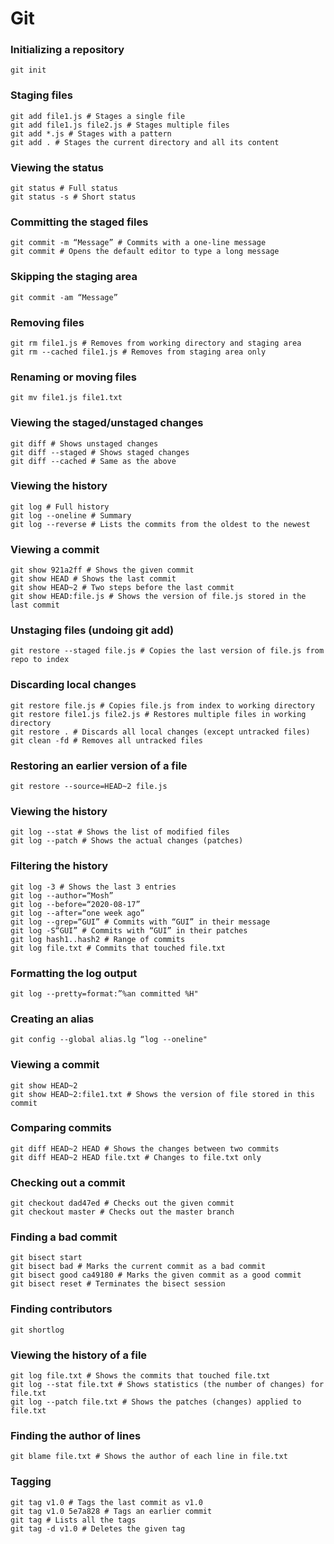 # Git

### Initializing a repository
```
git init
```
### Staging files
```
git add file1.js # Stages a single file 
git add file1.js file2.js # Stages multiple files
git add *.js # Stages with a pattern
git add . # Stages the current directory and all its content
```
### Viewing the status 
```
git status # Full status 
git status -s # Short status
```
### Committing the staged files
```
git commit -m “Message” # Commits with a one-line message 
git commit # Opens the default editor to type a long message
```
### Skipping the staging area
```
git commit -am “Message”
```
### Removing files
```
git rm file1.js # Removes from working directory and staging area
git rm --cached file1.js # Removes from staging area only
```
### Renaming or moving files 
```
git mv file1.js file1.txt
```
### Viewing the staged/unstaged changes
```
git diff # Shows unstaged changes
git diff --staged # Shows staged changes 
git diff --cached # Same as the above
```
### Viewing the history
```
git log # Full history 
git log --oneline # Summary 
git log --reverse # Lists the commits from the oldest to the newest
```
### Viewing a commit 
```
git show 921a2ff # Shows the given commit 
git show HEAD # Shows the last commit 
git show HEAD~2 # Two steps before the last commit 
git show HEAD:file.js # Shows the version of file.js stored in the last commit
```
### Unstaging files (undoing git add)
```
git restore --staged file.js # Copies the last version of file.js from repo to index
```
### Discarding local changes
```
git restore file.js # Copies file.js from index to working directory 
git restore file1.js file2.js # Restores multiple files in working directory 
git restore . # Discards all local changes (except untracked files) 
git clean -fd # Removes all untracked files
```
### Restoring an earlier version of a file
```
git restore --source=HEAD~2 file.js
```
### Viewing the history
```
git log --stat # Shows the list of modified files 
git log --patch # Shows the actual changes (patches)
```
### Filtering the history 
```
git log -3 # Shows the last 3 entries 
git log --author=“Mosh” 
git log --before=“2020-08-17” 
git log --after=“one week ago” 
git log --grep=“GUI” # Commits with “GUI” in their message 
git log -S“GUI” # Commits with “GUI” in their patches 
git log hash1..hash2 # Range of commits 
git log file.txt # Commits that touched file.txt
```
### Formatting the log output
```
git log --pretty=format:”%an committed %H"
```
### Creating an alias
```
git config --global alias.lg “log --oneline"
```
### Viewing a commit
```
git show HEAD~2 
git show HEAD~2:file1.txt # Shows the version of file stored in this commit
```
### Comparing commits
```
git diff HEAD~2 HEAD # Shows the changes between two commits
git diff HEAD~2 HEAD file.txt # Changes to file.txt only 
```
### Checking out a commit
```
git checkout dad47ed # Checks out the given commit 
git checkout master # Checks out the master branch
```
### Finding a bad commit 
```
git bisect start 
git bisect bad # Marks the current commit as a bad commit 
git bisect good ca49180 # Marks the given commit as a good commit 
git bisect reset # Terminates the bisect session
```
### Finding contributors
```
git shortlog
```
### Viewing the history of a file
```
git log file.txt # Shows the commits that touched file.txt
git log --stat file.txt # Shows statistics (the number of changes) for file.txt 
git log --patch file.txt # Shows the patches (changes) applied to file.txt
```
### Finding the author of lines 
```
git blame file.txt # Shows the author of each line in file.txt
```
### Tagging 
```
git tag v1.0 # Tags the last commit as v1.0 
git tag v1.0 5e7a828 # Tags an earlier commit 
git tag # Lists all the tags 
git tag -d v1.0 # Deletes the given tag 
````

























